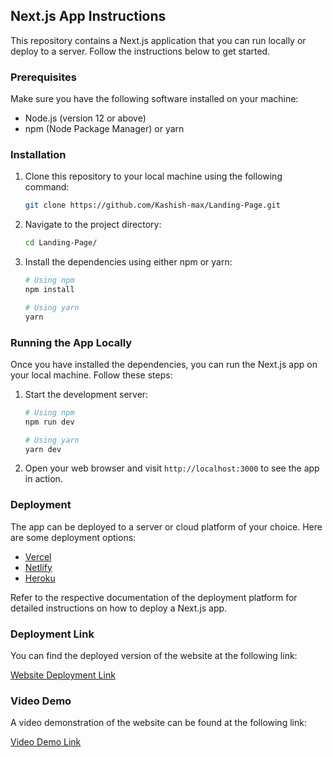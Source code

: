 ## Next.js App Instructions

This repository contains a Next.js application that you can run locally or deploy to a server. Follow the instructions below to get started.

### Prerequisites

Make sure you have the following software installed on your machine:

- Node.js (version 12 or above)
- npm (Node Package Manager) or yarn

### Installation

1. Clone this repository to your local machine using the following command:

   ```bash
   git clone https://github.com/Kashish-max/Landing-Page.git
   ```

2. Navigate to the project directory:

   ```bash
   cd Landing-Page/
   ```

3. Install the dependencies using either npm or yarn:

   ```bash
   # Using npm
   npm install

   # Using yarn
   yarn
   ```

### Running the App Locally

Once you have installed the dependencies, you can run the Next.js app on your local machine. Follow these steps:

1. Start the development server:

   ```bash
   # Using npm
   npm run dev

   # Using yarn
   yarn dev
   ```

2. Open your web browser and visit `http://localhost:3000` to see the app in action.

### Deployment

The app can be deployed to a server or cloud platform of your choice. Here are some deployment options:

- [Vercel](https://vercel.com/)
- [Netlify](https://www.netlify.com/)
- [Heroku](https://www.heroku.com/)

Refer to the respective documentation of the deployment platform for detailed instructions on how to deploy a Next.js app.

### Deployment Link

You can find the deployed version of the website at the following link:

[Website Deployment Link](https://landing-page-alpha-nine.vercel.app/)

### Video Demo

A video demonstration of the website can be found at the following link:

[Video Demo Link](https://drive.google.com/file/d/1e1NnfYMRJ1XxJ74CWji6SDEPZguGR0n0/view?usp=sharing)